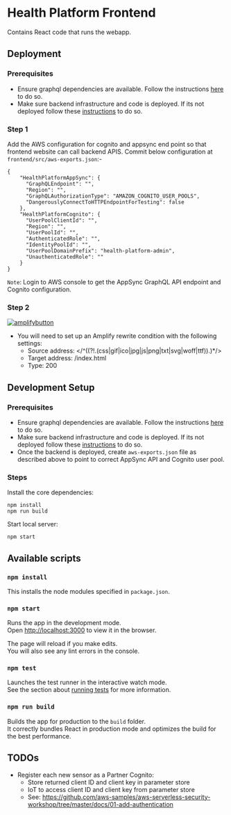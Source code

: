 # Health Platform Frontend

Contains React code that runs the webapp.

## Deployment

### Prerequisites

* Ensure graphql dependencies are available.
Follow the instructions [here](../backend/src/common/README.md) to do so.
* Make sure backend infrastructure and code is deployed. If its not deployed follow these [instructions](../backend/README.md) to do so.
### Step 1

Add the AWS configuration for cognito and appsync end point so that frontend website can call backend APIS. Commit below configuration at `frontend/src/aws-exports.json`:-

```
{
    "HealthPlatformAppSync": {
      "GraphQLEndpoint": "",
      "Region": "",
      "GraphQLAuthorizationType": "AMAZON_COGNITO_USER_POOLS",
      "DangerouslyConnectToHTTPEndpointForTesting": false
    },
    "HealthPlatformCognito": {
      "UserPoolClientId": "",
      "Region": "",
      "UserPoolId": "",
      "AuthenticatedRole": "",
      "IdentityPoolId": "",
      "UserPoolDomainPrefix": "health-platform-admin",
      "UnauthenticatedRole": ""
    }
}
```
`Note`: Login to AWS console to get the AppSync GraphQL API endpoint and Cognito configuration.
### Step 2

[![amplifybutton](https://oneclick.amplifyapp.com/button.svg)](https://console.aws.amazon.com/amplify/home#/deploy?repo=https://github.com/UBC-CIC/health-platform/tree/main)

- You will need to set up an Amplify rewrite condition with the following settings:
    - Source address: </^((?!\.(css|gif|ico|jpg|js|png|txt|svg|woff|ttf)$).)*$/>
    - Target address: /index.html
    - Type: 200

## Development Setup
### Prerequisites

* Ensure graphql dependencies are available.
Follow the instructions [here](..backend/src/common/README.md) to do so.
* Make sure backend infrastructure and code is deployed. If its not deployed follow these [instructions](../backend/README.md) to do so.
* Once the backend is deployed, create `aws-exports.json` file as described above to point to correct AppSync API and Cognito user pool.

### Steps

Install the core dependencies:

```
npm install
npm run build
```

Start local server:

```
npm start
```

## Available scripts
### `npm install`
This installs the node modules specified in `package.json`.
### `npm start`

Runs the app in the development mode.\
Open [http://localhost:3000](http://localhost:3000) to view it in the browser.

The page will reload if you make edits.\
You will also see any lint errors in the console.

### `npm test`

Launches the test runner in the interactive watch mode.\
See the section about [running tests](https://facebook.github.io/create-react-app/docs/running-tests) for more information.

### `npm run build`

Builds the app for production to the `build` folder.\
It correctly bundles React in production mode and optimizes the build for the best performance.

## TODOs
- Register each new sensor as a Partner Cognito:
    - Store returned client ID and client key in parameter store
    - IoT to access client ID and client key from parameter store
    - See: https://github.com/aws-samples/aws-serverless-security-workshop/tree/master/docs/01-add-authentication

